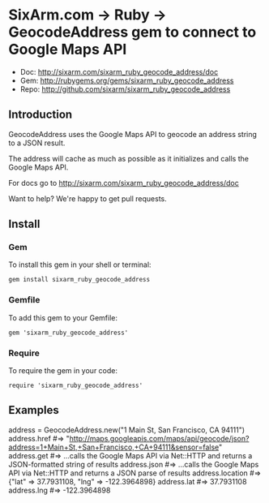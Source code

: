 # SixArm.com → Ruby → <br> GeocodeAddress gem to connect to Google Maps API

* Doc: <http://sixarm.com/sixarm_ruby_geocode_address/doc>
* Gem: <http://rubygems.org/gems/sixarm_ruby_geocode_address>
* Repo: <http://github.com/sixarm/sixarm_ruby_geocode_address>
<!--header-shut-->


## Introduction

GeocodeAddress uses the Google Maps API to geocode an address string to a JSON result.

The address will cache as much as possible as it initializes and calls the Google Maps API.

For docs go to <http://sixarm.com/sixarm_ruby_geocode_address/doc>

Want to help? We're happy to get pull requests.


<!--install-open-->

## Install

### Gem

To install this gem in your shell or terminal:

    gem install sixarm_ruby_geocode_address

### Gemfile

To add this gem to your Gemfile:

    gem 'sixarm_ruby_geocode_address'

### Require

To require the gem in your code:

    require 'sixarm_ruby_geocode_address'

<!--install-shut-->


## Examples

   address = GeocodeAddress.new("1 Main St, San Francisco, CA 94111")
   address.href  #=> "http://maps.googleapis.com/maps/api/geocode/json?address=1+Main+St,+San+Francisco,+CA+94111&sensor=false"
   address.get  #=> ...calls the Google Maps API via Net::HTTP and returns a JSON-formatted string of results
   address.json  #=> ...calls the Google Maps API via Net::HTTP and returns a JSON parse of results
   address.location  #=> {"lat" => 37.7931108, "lng" => -122.3964898}
   address.lat  #=> 37.7931108
   address.lng  #=> -122.3964898
